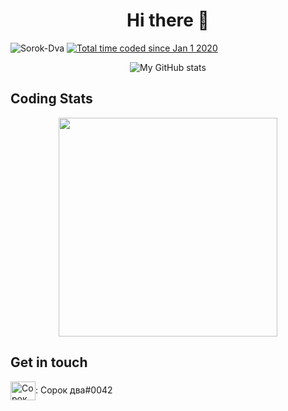 <h1 align="center">Hi there 👋</h1>
<p align="left">
  <img src="https://komarev.com/ghpvc/?username=sorok-dva&label=Profile%20views&color=0e75b6&style=flat" alt="Sorok-Dva" />
  <a href="https://wakatime.com/@8ba51fea-4e78-4973-8f08-8680f1d0f8af"><img src="https://wakatime.com/badge/user/8ba51fea-4e78-4973-8f08-8680f1d0f8af.svg" alt="Total time coded since Jan 1 2020" /></a>
</p>

<p align="center">
  <img src="https://github-readme-stats.vercel.app/api?username=sorok-dva&show_icons=true&hide_border=true&theme=prussian" alt="My GitHub stats"/>
</p>

## Coding Stats
<p align="center">
  <!--
  <a href="https://wakatime.com/share/@Sorok_Dva/ab84dbe6-eee1-4e2a-b205-b4ad86d22e1d.png">
    <img width="350" src="https://wakatime.com/share/@Sorok_Dva/ab84dbe6-eee1-4e2a-b205-b4ad86d22e1d.png" />
  </a> -->
  <a href="https://wakatime.com/share/@Sorok_Dva/9d667f9c-8670-4932-9ee9-a05bd39cc9a4.png" target="_blank">
    <img width="350" src="https://wakatime.com/share/@Sorok_Dva/9d667f9c-8670-4932-9ee9-a05bd39cc9a4.png" />
  </a>
</p>

## Get in touch
<p align="left">
<img align="center" src="https://raw.githubusercontent.com/rahuldkjain/github-profile-readme-generator/master/src/images/icons/Social/discord.svg" alt="Сорок два#0042" height="30" width="40" />: Сорок два#0042
</p>

<!--
**Sorok-Dva/Sorok-Dva** is a ✨ _special_ ✨ repository because its `README.md` (this file) appears on your GitHub profile.

Here are some ideas to get you started:

- 🔭 I’m currently working on ...
- 🌱 I’m currently learning ...
- 👯 I’m looking to collaborate on ...
- 🤔 I’m looking for help with ...
- 💬 Ask me about ...
- 📫 How to reach me: ...
- 😄 Pronouns: ...
- ⚡ Fun fact: ...
-->
